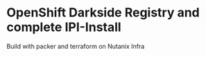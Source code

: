 # OpenShift Darkside Registry and complete IPI-Install

Build with packer and terraform on Nutanix Infra
